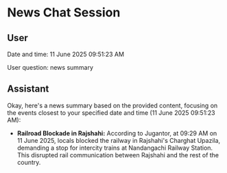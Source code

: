 # News Chat Session

## User
Date and time: 11 June 2025 09:51:23 AM

User question: news summary

## Assistant
Okay, here's a news summary based on the provided content, focusing on the events closest to your specified date and time (11 June 2025 09:51:23 AM):

*   **Railroad Blockade in Rajshahi:** According to Jugantor, at 09:29 AM on 11 June 2025, locals blocked the railway in Rajshahi's Charghat Upazila, demanding a stop for intercity trains at Nandangachi Railway Station. This disrupted rail communication between Rajshahi and the rest of the country.


